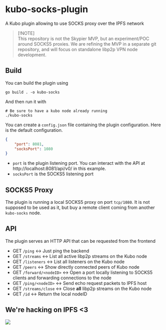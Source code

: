 # kubo-socks-plugin
A Kubo plugin allowing to use SOCKS proxy over the IPFS network

> [!NOTE]\
> This repository is not the Skypier MVP, but an experiment/POC around SOCKS5 proxies. We are refining the MVP in a separate git repository, and will focus on standalone libp2p VPN node development. 

## Build

You can build the plugin using 

```
go build . -o kubo-socks
```

And then run it with 

```
# Be sure to have a kubo node already running
./kubo-socks
```

You can create a `config.json` file containing the plugin configuration.
Here is the default configuration.

```json
{
    "port": 8081,
    "socksPort": 1080
}
```

- `port` is the plugin listening port. You can interact with the API at http://localhost:8081/api/v0/ in this example.
- `socksPort` is the SOCKS5 listening port

## SOCKS5 Proxy

The plugin is running a local SOCKS5 proxy on port `tcp/1080`.
It is not supposed to be used as it, but buy a remote client coming from another `kubo-socks` node.

## API

The plugin serves an HTTP API that can be requested from the frontend

- GET `/ping`  ↔ Just ping the backend
- GET `/streams`  ↔ List all active libp2p streams on the Kubo node
- GET `/listeners`  ↔ List all listeners on the Kubo node
- GET `/peers`  ↔ Show directly connected peers of Kubo node
- GET `/forward/<nodeID>`  ↔ Open a port locally listening to SOCKS5 clients and forwarding connections to the node <nodeID>
- GET `/ping/<nodeID>`  ↔ Send echo request packets to IPFS host <nodeID>
- GET `/streams/close`  ↔ Close **all** libp2p streams on the Kubo node
- GET `/id`  ↔ Return the local nodeID 

## We're hacking on IPFS <3

[![](https://cdn.rawgit.com/jbenet/contribute-ipfs-gif/master/img/contribute.gif)](https://github.com/ipfs/community/blob/master/CONTRIBUTING.md)